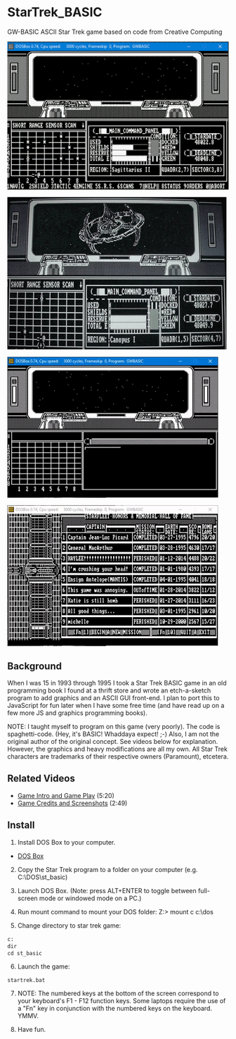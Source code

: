 # StarTrek_BASIC
GW-BASIC ASCII Star Trek game based on code from Creative Computing

![DOS Box](./dosbox_screenshot.png)

![DS9](./ds9.png)

![Bridge](./StarTrek_BASIC_bridge.gif)

![Score Board](./StarTrek_BASIC_scoreboard.gif)

## Background
When I was 15 in 1993 through 1995 I took a Star Trek BASIC game in an old programming book I found at a thrift store and wrote an etch-a-sketch program to add graphics and an ASCII GUI front-end. I plan to port this to JavaScript for fun later when I have some free time (and have read up on a few more JS and graphics programming books).

NOTE: I taught myself to program on this game (very poorly). The code is spaghetti-code. (Hey, it's BASIC! Whaddaya expect! ;-) Also, I am not the original author of the original concept. See videos below for explanation. However, the graphics and heavy modifications are all my own. All Star Trek characters are trademarks of their respective owners (Paramount), etcetera.

## Related Videos
* [Game Intro and Game Play](https://www.youtube.com/watch?v=ylMEzmm_QPY) (5:20)
* [Game Credits and Screenshots](https://www.youtube.com/watch?v=MVHS624f544) (2:49)

## Install
1. Install DOS Box to your computer.
* [DOS Box](http://www.dosbox.com/)

2. Copy the Star Trek program to a folder on your computer (e.g. C:\DOS\st_basic)

3. Launch DOS Box. (Note: press ALT+ENTER to toggle between full-screen mode or windowed mode on a PC.)

4. Run mount command to mount your DOS folder:
Z:\> mount c c:\dos

5. Change directory to star trek game:
```
c:
dir
cd st_basic
```

6. Launch the game:
```
startrek.bat
```

7. NOTE: The numbered keys at the bottom of the screen correspond to your keyboard's F1 - F12 function keys. Some laptops require the use of a "Fn" key in conjunction with the numbered keys on the keyboard. YMMV.

8. Have fun.



